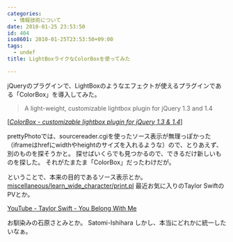 ```yaml
---
categories:
  - 情報技術について
date: 2010-01-25 23:53:50
id: 404
iso8601: 2010-01-25T23:53:50+09:00
tags:
  - undef
title: LightBoxライクなColorBoxを使ってみた

---
```


<p>jQueryのプラグインで、LightBoxのようなエフェクトが使えるプラグインである「ColorBox」を導入してみた。</p>

<blockquote cite="http://colorpowered.com/colorbox/" title="ColorBox - customizable lightbox plugin for jQuery 1.3 & 1.4" class="blockquote"><p>A light-weight, customizable lightbox plugin for jQuery 1.3 and 1.4</p></blockquote>

<div class="cite">[<cite><a href="http://www.jacklmoore.com/colorbox/">ColorBox - customizable lightbox plugin for jQuery 1.3 & 1.4</a></cite>]</div>

<p>prettyPhotoでは、sourcereader.cgiを使ったソース表示が無理っぽかった（iframeはhrefにwidthやheightのサイズを入れるような）ので、とりあえず、別のものを探そうかと。
探せばいくらでも見つかるので、できるだけ新しいものを探した。
それがたまたま「ColorBox」だったわけだが。</p>

<p>
ということで、本来の目的であるソース表示とか。
<a rel="colorbox" href="http://www.nishimiyahara.net">miscellaneous/learn_wide_character/print.pl</a>
最近お気に入りのTaylor SwiftのPVとか。</p>

<p><a rel="colorbox" href="http://www.youtube.com/v/VuNIsY6JdUw" title="YouTube - Taylor Swift - You Belong With Me">YouTube - Taylor Swift - You Belong With Me</a></p>

<p>お馴染みの石原さとみとか。
Satomi-Ishihara
しかし、本当にどれかに統一したいなぁ。</p>
    	